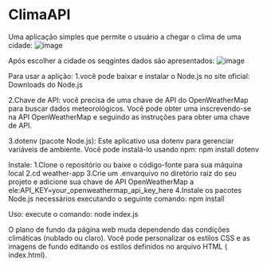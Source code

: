 # ClimaAPI


Uma aplicação simples que permite o usuário a chegar o clima de uma cidade:
![image](https://github.com/MatheusManske/ClimaAPI/assets/93233564/c96b06ce-21ff-427a-9209-fb40ea183c55)

Após escolher a cidade os seqgintes dados são apresentados:
![image](https://github.com/MatheusManske/ClimaAPI/assets/93233564/52294a1a-d636-4dba-a602-23602bca3a64)

Para usar a aplição:
1.você pode baixar e instalar o Node.js no site oficial: Downloads do Node.js

2.Chave de API: você precisa de uma chave de API do OpenWeatherMap para buscar dados meteorológicos. Você pode obter uma inscrevendo-se na API OpenWeatherMap e seguindo as instruções para obter uma chave de API.

3.dotenv (pacote Node.js): Este aplicativo usa dotenv para gerenciar variáveis ​​de ambiente. Você pode instalá-lo usando npm: npm install dotenv

Instale:
1.Clone o repositório ou baixe o código-fonte para sua máquina local
2.cd weather-app
3.Crie um .envarquivo no diretório raiz do seu projeto e adicione sua chave de API OpenWeatherMap a ele:API_KEY=your_openweathermap_api_key_here
4.Instale os pacotes Node.js necessários executando o seguinte comando: npm install

Uso:
execute o comando: node index.js

O plano de fundo da página web muda dependendo das condições climáticas (nublado ou claro). Você pode personalizar os estilos CSS e as imagens de fundo editando os estilos definidos no arquivo HTML ( index.html).







